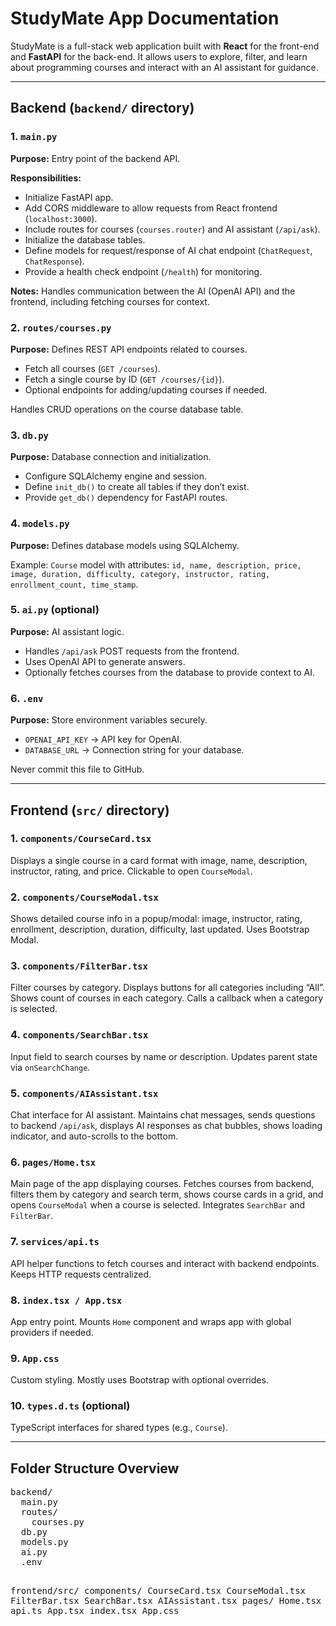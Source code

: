 
<h1>StudyMate App Documentation</h1>

<p>StudyMate is a full-stack web application built with <strong>React</strong> for the front-end and <strong>FastAPI</strong> for the back-end. 
It allows users to explore, filter, and learn about programming courses and interact with an AI assistant for guidance.</p>

<hr>

<h2>Backend (<code>backend/</code> directory)</h2>

<section>
<h3>1. <code>main.py</code></h3>
<p><strong>Purpose:</strong> Entry point of the backend API.</p>
<p><strong>Responsibilities:</strong></p>
<ul>
  <li>Initialize FastAPI app.</li>
  <li>Add CORS middleware to allow requests from React frontend (<code>localhost:3000</code>).</li>
  <li>Include routes for courses (<code>courses.router</code>) and AI assistant (<code>/api/ask</code>).</li>
  <li>Initialize the database tables.</li>
  <li>Define models for request/response of AI chat endpoint (<code>ChatRequest</code>, <code>ChatResponse</code>).</li>
  <li>Provide a health check endpoint (<code>/health</code>) for monitoring.</li>
</ul>
<p><strong>Notes:</strong> Handles communication between the AI (OpenAI API) and the frontend, including fetching courses for context.</p>
</section>

<section>
<h3>2. <code>routes/courses.py</code></h3>
<p><strong>Purpose:</strong> Defines REST API endpoints related to courses.</p>
<ul>
  <li>Fetch all courses (<code>GET /courses</code>).</li>
  <li>Fetch a single course by ID (<code>GET /courses/{id}</code>).</li>
  <li>Optional endpoints for adding/updating courses if needed.</li>
</ul>
<p>Handles CRUD operations on the course database table.</p>
</section>

<section>
<h3>3. <code>db.py</code></h3>
<p><strong>Purpose:</strong> Database connection and initialization.</p>
<ul>
  <li>Configure SQLAlchemy engine and session.</li>
  <li>Define <code>init_db()</code> to create all tables if they don’t exist.</li>
  <li>Provide <code>get_db()</code> dependency for FastAPI routes.</li>
</ul>
</section>

<section>
<h3>4. <code>models.py</code></h3>
<p><strong>Purpose:</strong> Defines database models using SQLAlchemy.</p>
<p>Example: <code>Course</code> model with attributes: <code>id, name, description, price, image, duration, difficulty, category, instructor, rating, enrollment_count, time_stamp</code>.</p>
</section>

<section>
<h3>5. <code>ai.py</code> (optional)</h3>
<p><strong>Purpose:</strong> AI assistant logic.</p>
<ul>
  <li>Handles <code>/api/ask</code> POST requests from the frontend.</li>
  <li>Uses OpenAI API to generate answers.</li>
  <li>Optionally fetches courses from the database to provide context to AI.</li>
</ul>
</section>

<section>
<h3>6. <code>.env</code></h3>
<p><strong>Purpose:</strong> Store environment variables securely.</p>
<ul>
  <li><code>OPENAI_API_KEY</code> → API key for OpenAI.</li>
  <li><code>DATABASE_URL</code> → Connection string for your database.</li>
</ul>
<p>Never commit this file to GitHub.</p>
</section>

<hr>

<h2>Frontend (<code>src/</code> directory)</h2>

<section>
<h3>1. <code>components/CourseCard.tsx</code></h3>
<p>Displays a single course in a card format with image, name, description, instructor, rating, and price. Clickable to open <code>CourseModal</code>.</p>
</section>

<section>
<h3>2. <code>components/CourseModal.tsx</code></h3>
<p>Shows detailed course info in a popup/modal: image, instructor, rating, enrollment, description, duration, difficulty, last updated. Uses Bootstrap Modal.</p>
</section>

<section>
<h3>3. <code>components/FilterBar.tsx</code></h3>
<p>Filter courses by category. Displays buttons for all categories including “All”. Shows count of courses in each category. Calls a callback when a category is selected.</p>
</section>

<section>
<h3>4. <code>components/SearchBar.tsx</code></h3>
<p>Input field to search courses by name or description. Updates parent state via <code>onSearchChange</code>.</p>
</section>

<section>
<h3>5. <code>components/AIAssistant.tsx</code></h3>
<p>Chat interface for AI assistant. Maintains chat messages, sends questions to backend <code>/api/ask</code>, displays AI responses as chat bubbles, shows loading indicator, and auto-scrolls to the bottom.</p>
</section>

<section>
<h3>6. <code>pages/Home.tsx</code></h3>
<p>Main page of the app displaying courses. Fetches courses from backend, filters them by category and search term, shows course cards in a grid, and opens <code>CourseModal</code> when a course is selected. Integrates <code>SearchBar</code> and <code>FilterBar</code>.</p>
</section>

<section>
<h3>7. <code>services/api.ts</code></h3>
<p>API helper functions to fetch courses and interact with backend endpoints. Keeps HTTP requests centralized.</p>
</section>

<section>
<h3>8. <code>index.tsx / App.tsx</code></h3>
<p>App entry point. Mounts <code>Home</code> component and wraps app with global providers if needed.</p>
</section>

<section>
<h3>9. <code>App.css</code></h3>
<p>Custom styling. Mostly uses Bootstrap with optional overrides.</p>
</section>

<section>
<h3>10. <code>types.d.ts</code> (optional)</h3>
<p>TypeScript interfaces for shared types (e.g., <code>Course</code>).</p>
</section>

<hr>

<h2>Folder Structure Overview</h2>
<pre>
backend/
  main.py
  routes/
    courses.py
  db.py
  models.py
  ai.py
  .env

frontend/src/
  components/
    CourseCard.tsx
    CourseModal.tsx
    FilterBar.tsx
    SearchBar.tsx
    AIAssistant.tsx
  pages/
    Home.tsx
  services/
    api.ts
  App.tsx
  index.tsx
  App.css
</pre>

</body>
</html>
